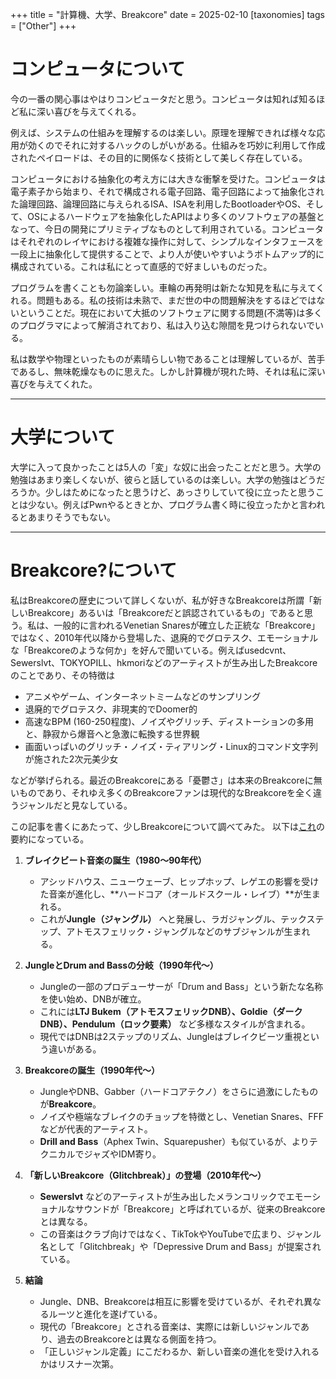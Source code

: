 +++
title = "計算機、大学、Breakcore"
date = 2025-02-10
[taxonomies]
tags = ["Other"]
+++

# コンピュータについて

今の一番の関心事はやはりコンピュータだと思う。コンピュータは知れば知るほど私に深い喜びを与えてくれる。

例えば、システムの仕組みを理解するのは楽しい。原理を理解できれば様々な応用が効くのでそれに対するハックのしがいがある。仕組みを巧妙に利用して作成されたペイロードは、その目的に関係なく技術として美しく存在している。

コンピュータにおける抽象化の考え方には大きな衝撃を受けた。コンピュータは電子素子から始まり、それで構成される電子回路、電子回路によって抽象化された論理回路、論理回路に与えられるISA、ISAを利用したBootloaderやOS、そして、OSによるハードウェアを抽象化したAPIはより多くのソフトウェアの基盤となって、今日の開発にプリミティブなものとして利用されている。コンピュータはそれぞれのレイヤにおける複雑な操作に対して、シンプルなインタフェースを一段上に抽象化して提供することで、より人が使いやすいようボトムアップ的に構成されている。これは私にとって直感的で好ましいものだった。

プログラムを書くことも勿論楽しい。車輪の再発明は新たな知見を私に与えてくれる。問題もある。私の技術は未熟で、まだ世の中の問題解決をするほどではないということだ。現在において大抵のソフトウェアに関する問題(不満等)は多くのプログラマによって解消されており、私は入り込む隙間を見つけられないでいる。

私は数学や物理といったものが素晴らしい物であることは理解しているが、苦手であるし、無味乾燥なものに思えた。しかし計算機が現れた時、それは私に深い喜びを与えてくれた。

---

# 大学について
大学に入って良かったことは5人の「変」な奴に出会ったことだと思う。大学の勉強はあまり楽しくないが、彼らと話しているのは楽しい。大学の勉強はどうだろうか。少しはためになったと思うけど、あっさりしていて役に立ったと思うことは少ない。例えばPwnやるときとか、プログラム書く時に役立ったかと言われるとあまりそうでもない。

---

# Breakcore?について
私はBreakcoreの歴史について詳しくないが、私が好きなBreakcoreは所謂「新しいBreakcore」あるいは「Breakcoreだと誤認されているもの」であると思う。私は、一般的に言われるVenetian Snaresが確立した正統な「Breakcore」ではなく、2010年代以降から登場した、退廃的でグロテスク、エモーショナルな「Breakcoreのような何か」を好んで聞いている。例えばusedcvnt、Sewerslvt、TOKYOPILL、hkmoriなどのアーティストが生み出したBreakcoreのことであり、その特徴は
- アニメやゲーム、インターネットミームなどのサンプリング
- 退廃的でグロテスク、非現実的でDoomer的
- 高速なBPM (160-250程度)、ノイズやグリッチ、ディストーションの多用と、静寂から爆音へと急激に転換する世界観
- 画面いっぱいのグリッチ・ノイズ・ティアリング・Linux的コマンド文字列が施された2次元美少女

などが挙げられる。最近のBreakcoreにある「憂鬱さ」は本来のBreakcoreに無いものであり、それゆえ多くのBreakcoreファンは現代的なBreakcoreを全く違うジャンルだと見なしている。

この記事を書くにあたって、少しBreakcoreについて調べてみた。
以下は[これ](https://www.reddit.com/r/breakcore/comments/192gx43/read_this_if_you_are_confused_about_breakcore/?rdt=46477)の要約になっている。

1. **ブレイクビート音楽の誕生（1980〜90年代）**
    - アシッドハウス、ニューウェーブ、ヒップホップ、レゲエの影響を受けた音楽が進化し、**ハードコア（オールドスクール・レイブ）**が生まれる。
    - これが**Jungle（ジャングル）** へと発展し、ラガジャングル、テックステップ、アトモスフェリック・ジャングルなどのサブジャンルが生まれる。

2. **JungleとDrum and Bassの分岐（1990年代〜）**
    - Jungleの一部のプロデューサーが「Drum and Bass」という新たな名称を使い始め、DNBが確立。
    - これには**LTJ Bukem（アトモスフェリックDNB）、Goldie（ダークDNB）、Pendulum（ロック要素）** など多様なスタイルが含まれる。
    - 現代ではDNBは2ステップのリズム、Jungleはブレイクビーツ重視という違いがある。

3. **Breakcoreの誕生（1990年代〜）**
    - JungleやDNB、Gabber（ハードコアテクノ）をさらに過激にしたものが**Breakcore**。
    - ノイズや極端なブレイクのチョップを特徴とし、Venetian Snares、FFFなどが代表的アーティスト。
    - **Drill and Bass**（Aphex Twin、Squarepusher）も似ているが、よりテクニカルでジャズやIDM寄り。

4. **「新しいBreakcore（Glitchbreak）」の登場（2010年代〜）**
    - **Sewerslvt** などのアーティストが生み出したメランコリックでエモーショナルなサウンドが「Breakcore」と呼ばれているが、従来のBreakcoreとは異なる。
    - この音楽はクラブ向けではなく、TikTokやYouTubeで広まり、ジャンル名として「Glitchbreak」や「Depressive Drum and Bass」が提案されている。

5. **結論**
    - Jungle、DNB、Breakcoreは相互に影響を受けているが、それぞれ異なるルーツと進化を遂げている。
    - 現代の「Breakcore」とされる音楽は、実際には新しいジャンルであり、過去のBreakcoreとは異なる側面を持つ。
    - 「正しいジャンル定義」にこだわるか、新しい音楽の進化を受け入れるかはリスナー次第。

